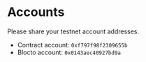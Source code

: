# Accounts

Please share your testnet account addresses.

- Contract account: `0xf797f98f2309655b`
- Blocto account: `0x0143aec40927bd9a`
